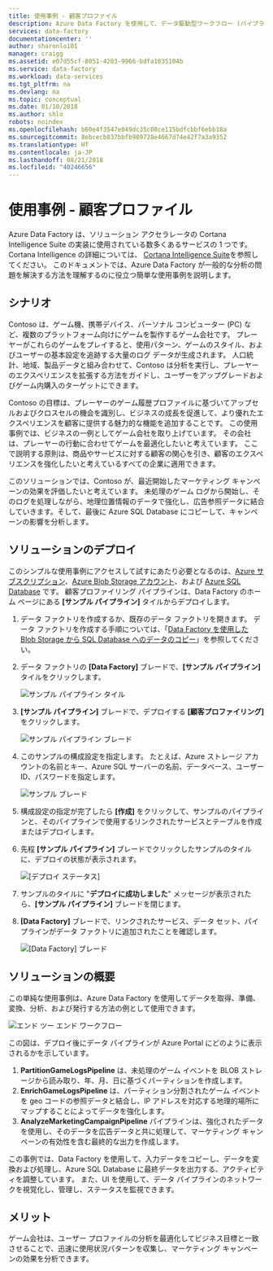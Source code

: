 ```yaml
---
title: 使用事例 - 顧客プロファイル
description: Azure Data Factory を使用して、データ駆動型ワークフロー (パイプライン) を作成し、顧客のゲーム会社をプロファイリングする方法について説明します。
services: data-factory
documentationcenter: ''
author: sharonlo101
manager: craigg
ms.assetid: e07d55cf-8051-4203-9966-bdfa1035104b
ms.service: data-factory
ms.workload: data-services
ms.tgt_pltfrm: na
ms.devlang: na
ms.topic: conceptual
ms.date: 01/10/2018
ms.author: shlo
robots: noindex
ms.openlocfilehash: b60e4f3547e049dc35c08ce115bdfcbbf6ebb18a
ms.sourcegitcommit: 8ebcecb837bbfb989728e4667d74e42f7a3a9352
ms.translationtype: HT
ms.contentlocale: ja-JP
ms.lasthandoff: 08/21/2018
ms.locfileid: "40246656"
---
```

# <a name="use-case---customer-profiling"></a>使用事例 - 顧客プロファイル
Azure Data Factory は、ソリューション アクセラレータの Cortana Intelligence Suite の実装に使用されている数多くあるサービスの 1 つです。  Cortana Intelligence の詳細については、 [Cortana Intelligence Suite](http://www.microsoft.com/cortanaanalytics)を参照してください。 このドキュメントでは、Azure Data Factory が一般的な分析の問題を解決する方法を理解するのに役立つ簡単な使用事例を説明します。

## <a name="scenario"></a>シナリオ
Contoso は、ゲーム機、携帯デバイス、パーソナル コンピューター (PC) など、複数のプラットフォーム向けにゲームを製作するゲーム会社です。 プレーヤーがこれらのゲームをプレイすると、使用パターン、ゲームのスタイル、およびユーザーの基本設定を追跡する大量のログ データが生成されます。  人口統計、地域、製品データと組み合わせて、Contoso は分析を実行し、プレーヤーのエクスペリエンスを拡張する方法をガイドし、ユーザーをアップグレードおよびゲーム内購入のターゲットにできます。 

Contoso の目標は、プレーヤーのゲーム履歴プロファイルに基づいてアップセルおよびクロスセルの機会を識別し、ビジネスの成長を促進して、より優れたエクスペリエンスを顧客に提供する魅力的な機能を追加することです。 この使用事例では、ビジネスの一例としてゲーム会社を取り上げています。 その会社は、プレーヤーの行動に合わせてゲームを最適化したいと考えています。 ここで説明する原則は、商品やサービスに対する顧客の関心を引き、顧客のエクスペリエンスを強化したいと考えているすべての企業に適用できます。

このソリューションでは、Contoso が、最近開始したマーケティング キャンペーンの効果を評価したいと考えています。 未処理のゲーム ログから開始し、そのログを処理しながら、地理位置情報のデータで強化し、広告参照データに結合していきます。そして、最後に Azure SQL Database にコピーして、キャンペーンの影響を分析します。

## <a name="deploy-solution"></a>ソリューションのデプロイ
このシンプルな使用事例にアクセスして試すにあたり必要となるのは、[Azure サブスクリプション](https://azure.microsoft.com/pricing/free-trial/)、[Azure Blob Storage アカウント](../../storage/common/storage-quickstart-create-account.md)、および [Azure SQL Database](../../sql-database/sql-database-get-started.md) です。 顧客プロファイリング パイプラインは、Data Factory のホーム ページにある **[サンプル パイプライン]** タイルからデプロイします。

1. データ ファクトリを作成するか、既存のデータ ファクトリを開きます。 データ ファクトリを作成する手順については、「[Data Factory を使用した Blob Storage から SQL Database へのデータのコピー](data-factory-copy-data-from-azure-blob-storage-to-sql-database.md)」を参照してください。
2. データ ファクトリの **[Data Factory]** ブレードで、**[サンプル パイプライン]** タイルをクリックします。

    ![サンプル パイプライン タイル](./media/data-factory-samples/SamplePipelinesTile.png)
3. **[サンプル パイプライン]** ブレードで、デプロイする **[顧客プロファイリング]** をクリックします。

    ![サンプル パイプライン ブレード](./media/data-factory-samples/SampleTile.png)
4. このサンプルの構成設定を指定します。 たとえば、Azure ストレージ アカウントの名前とキー、Azure SQL サーバーの名前、データベース、ユーザー ID、パスワードを指定します。

    ![サンプル ブレード](./media/data-factory-samples/SampleBlade.png)
5. 構成設定の指定が完了したら **[作成]** をクリックして、サンプルのパイプラインと、そのパイプラインで使用するリンクされたサービスとテーブルを作成またはデプロイします。
6. 先程 **[サンプル パイプライン]** ブレードでクリックしたサンプルのタイルに、デプロイの状態が表示されます。

    ![[デプロイ ステータス]](./media/data-factory-samples/DeploymentStatus.png)
7. サンプルのタイルに "**デプロイに成功しました**" メッセージが表示されたら、**[サンプル パイプライン]** ブレードを閉じます。  
8. **[Data Factory]** ブレードで、リンクされたサービス、データ セット、パイプラインがデータ ファクトリに追加されたことを確認します。  

    ![[Data Factory] ブレード](./media/data-factory-samples/DataFactoryBladeAfter.png)

## <a name="solution-overview"></a>ソリューションの概要
この単純な使用事例は、Azure Data Factory を使用してデータを取得、準備、変換、分析、および発行する方法の例として使用できます。

![エンド ツー エンド ワークフロー](./media/data-factory-customer-profiling-usecase/EndToEndWorkflow.png)

この図は、デプロイ後にデータ パイプラインが Azure Portal にどのように表示されるかを示しています。

1. **PartitionGameLogsPipeline** は、未処理のゲーム イベントを BLOB ストレージから読み取り、年、月、日に基づくパーティションを作成します。
2. **EnrichGameLogsPipeline** は、パーティション分割されたゲーム イベントを geo コードの参照データと結合し、IP アドレスを対応する地理的場所にマップすることによってデータを強化します。
3. **AnalyzeMarketingCampaignPipeline** パイプラインは、強化されたデータを使用し、そのデータを広告データと共に処理して、マーケティング キャンペーンの有効性を含む最終的な出力を作成します。

この事例では、Data Factory を使用して、入力データをコピーし、データを変換および処理し、Azure SQL Database に最終データを出力する、アクティビティを調整しています。  また、UI を使用して、データ パイプラインのネットワークを視覚化し、管理し、ステータスを監視できます。

## <a name="benefits"></a>メリット
ゲーム会社は、ユーザー プロファイルの分析を最適化してビジネス目標と一致させることで、迅速に使用状況パターンを収集し、マーケティング キャンペーンの効果を分析できます。

